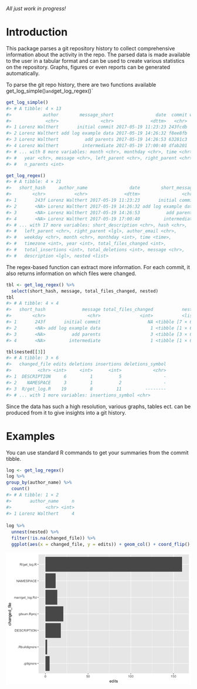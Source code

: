 
<!-- README.md is generated from README.Rmd. Please edit that file -->
*All just work in progress!*

Introduction
============

This package parses a git repository history to collect comprehensive information about the activity in the repo. The parsed data is made available to the user in a tabular format and can be used to create various statistics on the repository. Graphs, figures or even reports can be generated automatically.

To parse the git repo history, there are two functions available get\_log\_simple()`and`get\_log\_regex()\`

``` r
get_log_simple()
#> # A tibble: 4 × 13
#>            author        message_short                date  commit weekday
#>             <chr>                <chr>              <dttm>   <chr>   <chr>
#> 1 Lorenz Walthert       initial commit 2017-05-19 11:23:23 243fcdb     Fri
#> 2 Lorenz Walthert add log example data 2017-05-19 14:26:32 f8ee8fb     Fri
#> 3 Lorenz Walthert          add parents 2017-05-19 14:26:53 63281c3     Fri
#> 4 Lorenz Walthert         intermediate 2017-05-19 17:00:40 dfab201     Fri
#> # ... with 8 more variables: month <chr>, monthday <chr>, time <chr>,
#> #   year <chr>, message <chr>, left_parent <chr>, right_parent <chr>,
#> #   n_parents <int>
```

``` r
get_log_regex()
#> # A tibble: 4 × 21
#>   short_hash     author_name                date        short_message
#>        <chr>           <chr>              <dttm>                <chr>
#> 1       243f Lorenz Walthert 2017-05-19 11:23:23       initial commit
#> 2       <NA> Lorenz Walthert 2017-05-19 14:26:32 add log example data
#> 3       <NA> Lorenz Walthert 2017-05-19 14:26:53          add parents
#> 4       <NA> Lorenz Walthert 2017-05-19 17:00:40         intermediate
#> # ... with 17 more variables: short_description <chr>, hash <chr>,
#> #   left_parent <chr>, right_parent <lgl>, author_email <chr>,
#> #   weekday <chr>, month <chr>, monthday <int>, time <time>,
#> #   timezone <int>, year <int>, total_files_changed <int>,
#> #   total_insertions <int>, total_deletions <int>, message <chr>,
#> #   description <lgl>, nested <list>
```

The regex-based function can extract more information. For each commit, it also returns information on which files were changed.

``` r
tbl <- get_log_regex() %>%
  select(short_hash, message, total_files_changed, nested)
tbl 
#> # A tibble: 4 × 4
#>   short_hash              message total_files_changed           nested
#>        <chr>                <chr>               <int>           <list>
#> 1       243f       initial commit                  NA <tibble [7 × 6]>
#> 2       <NA> add log example data                   1 <tibble [1 × 6]>
#> 3       <NA>          add parents                   3 <tibble [3 × 6]>
#> 4       <NA>         intermediate                   1 <tibble [1 × 6]>
```

``` r
tbl$nested[[3]]
#> # A tibble: 3 × 6
#>   changed_file edits deletions insertions deletions_symbol
#>          <chr> <int>     <int>      <int>            <chr>
#> 1  DESCRIPTION     6         1          5                -
#> 2    NAMESPACE     3         1          2                -
#> 3  R/get_log.R    19         8         11         --------
#> # ... with 1 more variables: insertions_symbol <chr>
```

Since the data has such a high resolution, various graphs, tables ect. can be produced from it to give insights into a git history.

Examples
========

You can use standard R commands to get your summaries from the commit tibble.

``` r
log <- get_log_regex()
log %>%
group_by(author_name) %>%
  count()
#> # A tibble: 1 × 2
#>       author_name     n
#>             <chr> <int>
#> 1 Lorenz Walthert     4

log %>%
  unnest(nested) %>%
  filter(!is.na(changed_file)) %>%
  ggplot(aes(x = changed_file, y = edits)) + geom_col() + coord_flip()
```

![](README-unnamed-chunk-6-1.png)
